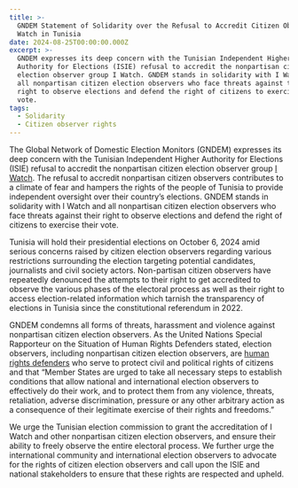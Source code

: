 ```yaml
---
title: >-
  GNDEM Statement of Solidarity over the Refusal to Accredit Citizen Observers I
  Watch in Tunisia
date: 2024-08-25T00:00:00.000Z
excerpt: >-
  GNDEM expresses its deep concern with the Tunisian Independent Higher
  Authority for Elections (ISIE) refusal to accredit the nonpartisan citizen
  election observer group I Watch. GNDEM stands in solidarity with I Watch and
  all nonpartisan citizen election observers who face threats against their
  right to observe elections and defend the right of citizens to exercise their
  vote.
tags:
  - Solidarity
  - Citizen observer rights
---
```


The Global Network of Domestic Election Monitors (GNDEM) expresses its deep concern with the Tunisian Independent Higher Authority for Elections (ISIE) refusal to accredit the nonpartisan citizen election observer group [I Watch](https://www.iwatch.tn/ar/). The refusal to accredit nonpartisan citizen observers contributes to a climate of fear and hampers the rights of the people of Tunisia to provide independent oversight over their country’s elections. GNDEM stands in solidarity with I Watch and all nonpartisan citizen election observers who face threats against their right to observe elections and defend the right of citizens to exercise their vote.

Tunisia will hold their presidential elections on October 6, 2024 amid serious concerns raised by citizen election observers regarding various restrictions surrounding the election targeting potential candidates, journalists and civil society actors. Non-partisan citizen observers have repeatedly denounced the attempts to their right to get accredited to observe the various phases of the electoral process as well as their right to access election-related information which tarnish the transparency of elections in Tunisia since the constitutional referendum in 2022.

GNDEM condemns all forms of threats, harassment and violence against nonpartisan citizen election observers. As the United Nations Special Rapporteur on the Situation of Human Rights Defenders stated, election observers, including nonpartisan citizen election observers, are [human rights defenders](https://srdefenders.org/information/the-situation-of-election-observers-as-human-rights-defenders%ef%bf%bc/) who serve to protect civil and political rights of citizens and that “Member States are urged to take all necessary steps to establish conditions that allow national and international election observers to effectively do their work, and to protect them from any violence, threats, retaliation, adverse discrimination, pressure or any other arbitrary action as a consequence of their legitimate exercise of their rights and freedoms.”

We urge the Tunisian election commission to grant the accreditation of I Watch and other nonpartisan citizen election observers, and ensure their ability to freely observe the entire electoral process. We further urge the international community and international election observers to advocate for the rights of citizen election observers and call upon the ISIE and national stakeholders to ensure that these rights are respected and upheld.
